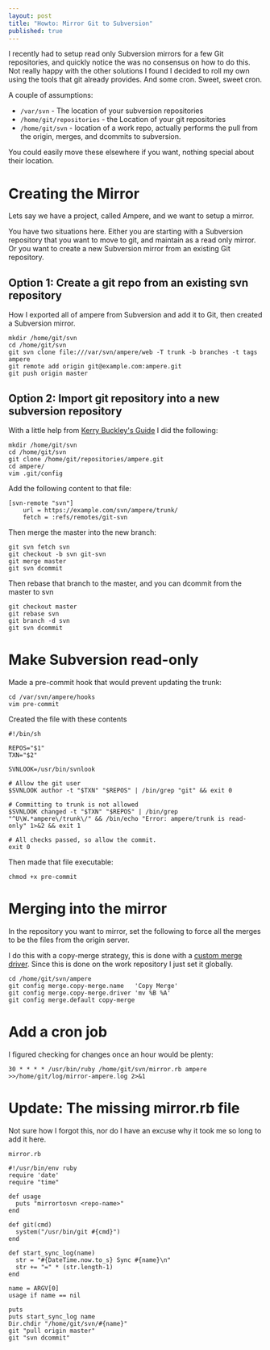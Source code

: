 ```yaml
---
layout: post
title: "Howto: Mirror Git to Subversion"
published: true
---
```


I recently had to setup read only Subversion mirrors for a few Git repositories, and quickly notice the was no consensus on how to do this. Not really happy with the other solutions I found I decided to roll my own using the tools that git already provides. And some cron. Sweet, sweet cron.

A couple of assumptions:

 * `/var/svn` - The location of your subversion repositories
 * `/home/git/repositories` - the Location of your git repositories
 * `/home/git/svn` - location of a work repo, actually performs the pull from the origin, merges, and dcommits to subversion.

You could easily move these elsewhere if you want, nothing special about their location.

# Creating the Mirror

Lets say we have a project, called Ampere, and we want to setup a mirror.

You have two situations here. Either you are starting with a Subversion repository that you want to move to git, and maintain as a read only mirror. Or you want to create a new Subversion mirror from an existing Git repository.

## Option 1: Create a git repo from an existing svn repository

How I exported all of ampere from Subversion and add it to Git, then created a Subversion mirror.

    mkdir /home/git/svn
    cd /home/git/svn
    git svn clone file:///var/svn/ampere/web -T trunk -b branches -t tags ampere
    git remote add origin git@example.com:ampere.git
    git push origin master

## Option 2: Import git repository into a new subversion repository

With a little help from [Kerry Buckley's Guide](http://www.kerrybuckley.org/2009/10/06/maintaining-a-read-only-svn-mirror-of-a-git-repository/) I did the following:

    mkdir /home/git/svn
    cd /home/git/svn
    git clone /home/git/repositories/ampere.git
    cd ampere/
    vim .git/config

Add the following content to that file:

    [svn-remote "svn"]
        url = https://example.com/svn/ampere/trunk/
        fetch = :refs/remotes/git-svn

Then merge the master into the new branch:

    git svn fetch svn
    git checkout -b svn git-svn
    git merge master
    git svn dcommit

Then rebase that branch to the master, and you can dcommit from the master to svn

    git checkout master
    git rebase svn
    git branch -d svn
    git svn dcommit

# Make Subversion read-only

Made a pre-commit hook that would prevent updating the trunk:

    cd /var/svn/ampere/hooks
    vim pre-commit

Created the file with these contents

    #!/bin/sh

    REPOS="$1"
    TXN="$2"

    SVNLOOK=/usr/bin/svnlook

    # Allow the git user
    $SVNLOOK author -t "$TXN" "$REPOS" | /bin/grep "git" && exit 0

    # Committing to trunk is not allowed
    $SVNLOOK changed -t "$TXN" "$REPOS" | /bin/grep "^U\W.*ampere\/trunk\/" && /bin/echo "Error: ampere/trunk is read-only" 1>&2 && exit 1

    # All checks passed, so allow the commit.
    exit 0

Then made that file executable:

    chmod +x pre-commit

# Merging into the mirror

In the repository you want to mirror, set the following to force all the merges to be the files from the origin server.

I do this with a copy-merge strategy, this is done with a [custom merge driver](http://stackoverflow.com/questions/1910444/git-merge-s-theirs-needed-but-i-know-it-doesnt-exist/1911370#1911370). Since this is done on the work repository I just set it globally.

    cd /home/git/svn/ampere
    git config merge.copy-merge.name   'Copy Merge'
    git config merge.copy-merge.driver 'mv %B %A'
    git config merge.default copy-merge

# Add a cron job

I figured checking for changes once an hour would be plenty:

    30 * * * * /usr/bin/ruby /home/git/svn/mirror.rb ampere >>/home/git/log/mirror-ampere.log 2>&1

# Update: The missing mirror.rb file

Not sure how I forgot this, nor do I have an excuse why it took me so long to add it here.

`mirror.rb`

    #!/usr/bin/env ruby
    require 'date'
    require "time"

    def usage
      puts "mirrortosvn <repo-name>"
    end

    def git(cmd)
      system("/usr/bin/git #{cmd}")
    end

    def start_sync_log(name)
      str = "#{DateTime.now.to_s} Sync #{name}\n"
      str += "=" * (str.length-1)
    end

    name = ARGV[0]
    usage if name == nil

    puts
    puts start_sync_log name
    Dir.chdir "/home/git/svn/#{name}"
    git "pull origin master"
    git "svn dcommit"
